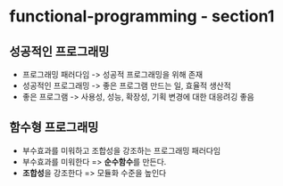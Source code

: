 # functional-programming - section1

## 성공적인 프로그래밍
- 프로그래밍 패러다임 -> 성공적 프로그래밍을 위해 존재
- 성공적인 프로그래밍 -> 좋은 프로그램 만드는 일, 효율적 생산적
- 좋은 프로그램 -> 사용성, 성능, 확장성, 기획 변경에 대한 대응려깅 좋음

## 함수형 프로그래밍
- 부수효과를 미워하고 조합성을 강조하는 프로그래밍 패러다임
- 부수효과를 미워한다 => **순수함수**를 만든다.
- **조합성**을 강조한다 => 모듈화 수준을 높인다